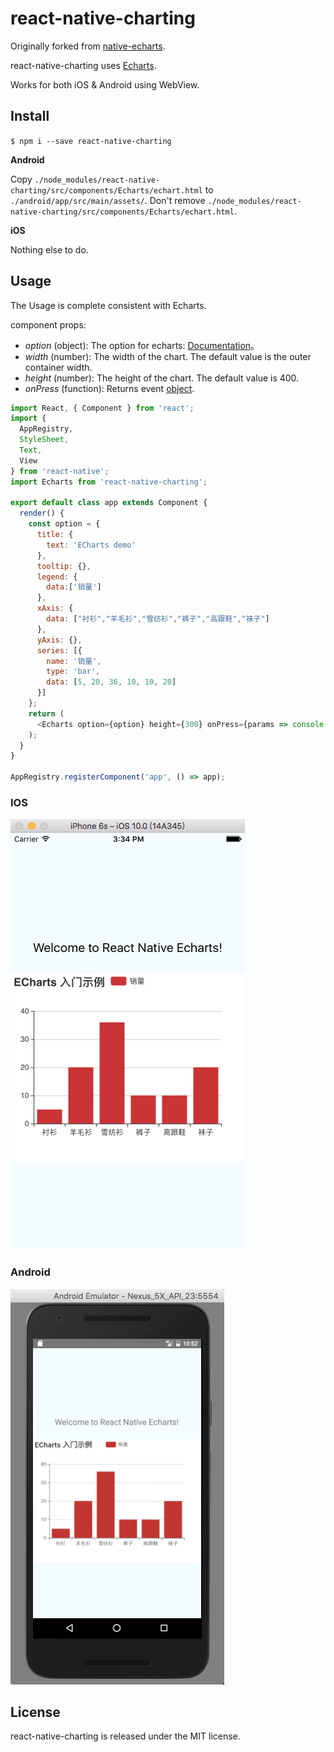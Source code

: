 # react-native-charting

  Originally forked from [native-echarts](https://github.com/somonus/react-native-echarts).

  react-native-charting uses [Echarts](https://github.com/ecomfe/echarts).

  Works for both iOS & Android using WebView.

## Install

`$ npm i --save react-native-charting`

**Android**

Copy `./node_modules/react-native-charting/src/components/Echarts/echart.html` to `./android/app/src/main/assets/`. Don't remove `./node_modules/react-native-charting/src/components/Echarts/echart.html`.

**iOS**

Nothing else to do.

## Usage

The Usage is complete consistent with Echarts.

component props:

* *option* (object): The option for echarts: [Documentation](http://echarts.baidu.com/option.html#title)。
* *width* (number): The width of the chart. The default value is the outer container width.
* *height* (number): The height of the chart. The default value is 400.
* *onPress* (function): Returns event [object](https://ecomfe.github.io/echarts-doc/public/en/api.html#events.Mouse%20events).


```js
import React, { Component } from 'react';
import {
  AppRegistry,
  StyleSheet,
  Text,
  View
} from 'react-native';
import Echarts from 'react-native-charting';

export default class app extends Component {
  render() {
    const option = {
      title: {
        text: 'ECharts demo'
      },
      tooltip: {},
      legend: {
        data:['销量']
      },
      xAxis: {
        data: ["衬衫","羊毛衫","雪纺衫","裤子","高跟鞋","袜子"]
      },
      yAxis: {},
      series: [{
        name: '销量',
        type: 'bar',
        data: [5, 20, 36, 10, 10, 20]
      }]
    };
    return (
      <Echarts option={option} height={300} onPress={params => console.log(params)} />
    );
  }
}

AppRegistry.registerComponent('app', () => app);

```


### IOS

![image](https://github.com/superandrew213/react-native-charting/blob/master/demoIOS.png)

### Android

![image](https://github.com/superandrew213/react-native-charting/blob/master/demoAndroid.png)

## License

react-native-charting is released under the MIT license.
